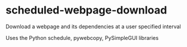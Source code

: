 # scheduled-webpage-download
Download a webpage and its dependencies at a user specified interval

Uses the Python schedule, pywebcopy, PySimpleGUI libraries
